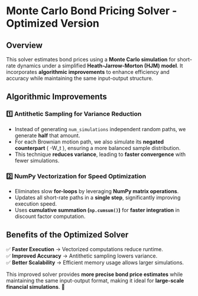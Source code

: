 # **Monte Carlo Bond Pricing Solver - Optimized Version**  

## **Overview**  
This solver estimates bond prices using a **Monte Carlo simulation** for short-rate dynamics under a simplified **Heath-Jarrow-Morton (HJM) model**. It incorporates **algorithmic improvements** to enhance efficiency and accuracy while maintaining the same input-output structure.  

## **Algorithmic Improvements**  

### **1️⃣ Antithetic Sampling for Variance Reduction**  
- Instead of generating `num_simulations` independent random paths, we generate **half** that amount.  
- For each Brownian motion path, we also simulate its **negated counterpart** \( -W_t \), ensuring a more balanced sample distribution.  
- This technique **reduces variance**, leading to **faster convergence** with fewer simulations.  

### **2️⃣ NumPy Vectorization for Speed Optimization**  
- Eliminates slow **for-loops** by leveraging **NumPy matrix operations**.  
- Updates all short-rate paths in a **single step**, significantly improving execution speed.  
- Uses **cumulative summation (`np.cumsum()`)** for **faster integration** in discount factor computation.  

## **Benefits of the Optimized Solver**  
✅ **Faster Execution** → Vectorized computations reduce runtime.  
✅ **Improved Accuracy** → Antithetic sampling lowers variance.  
✅ **Better Scalability** → Efficient memory usage allows larger simulations.  

This improved solver provides **more precise bond price estimates** while maintaining the same input-output format, making it ideal for **large-scale financial simulations**. 🚀
